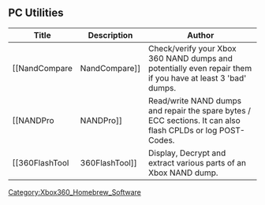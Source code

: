 <onlyinclude>

## PC Utilities

| Title            | Description      | Author                                                                                                      |
| ---------------- | ---------------- | ----------------------------------------------------------------------------------------------------------- |
| \[\[NandCompare  | NandCompare\]\]  | Check/verify your Xbox 360 NAND dumps and potentially even repair them if you have at least 3 'bad' dumps.  |
| \[\[NANDPro      | NANDPro\]\]      | Read/write NAND dumps and repair the spare bytes / ECC sections. It can also flash CPLDs or log POST-Codes. |
| \[\[360FlashTool | 360FlashTool\]\] | Display, Decrypt and extract various parts of an Xbox NAND dump.                                            |

</onlyinclude>

[Category:Xbox360_Homebrew_Software](Category_Xbox360_Homebrew_Software.md "wikilink")